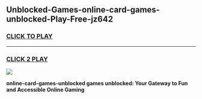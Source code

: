 
## Unblocked-Games-online-card-games-unblocked-Play-Free-jz642
<h3>
<a href="https://premium76.site?title=online-card-games-unblocked&ref=21A">CLICK TO PLAY</a></h3>
<hr>

<h3>
<a href="https://premium76.site?title=online-card-games-unblocked&ref=21A">CLICK 2 PLAY</a>
  
</h3>

<a href="https://premium76.site?title=online-card-games-unblocked&ref=21A"><img src="https://clearcache.store/games.png"></a>


**online-card-games-unblocked games unblocked: Your Gateway to Fun and Accessible Online Gaming**
